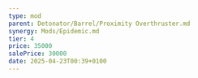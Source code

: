 ```yaml
---
type: mod
parent: Detonator/Barrel/Proximity Overthruster.md
synergy: Mods/Epidemic.md
tier: 4
price: 35000
salePrice: 30000
date: 2025-04-23T00:39+0100
---
```

